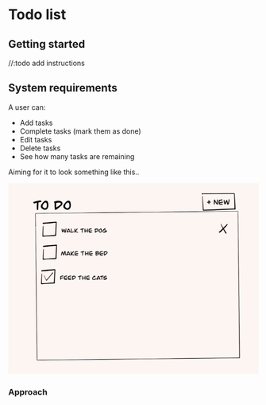 # Todo list

## Getting started 
//:todo add instructions

## System requirements 
A user can:

- Add tasks 
- Complete tasks (mark them as done)
- Edit tasks 
- Delete tasks 
- See how many tasks are remaining 

Aiming for it to look something like this..

![](./public/todo.png)

### Approach 
